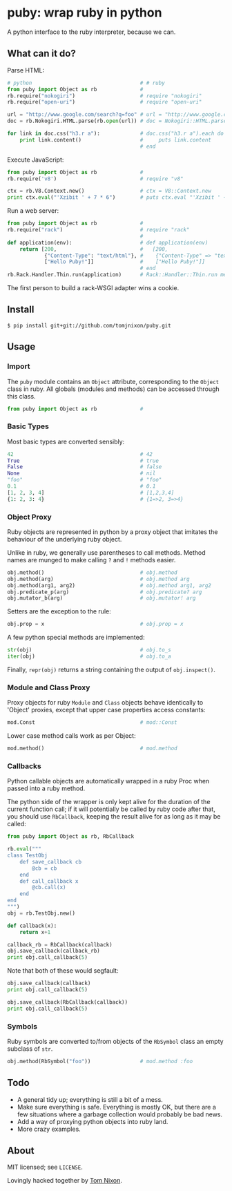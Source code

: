puby: wrap ruby in python
=========================

A python interface to the ruby interpreter, because we can.

What can it do?
---------------

Parse HTML:
```python
# python                                   # # ruby
from puby import Object as rb              # 
rb.require("nokogiri")                     # require "nokogiri"
rb.require("open-uri")                     # require "open-uri"

url = "http://www.google.com/search?q=foo" # url = "http://www.google.com/search?q=foo"
doc = rb.Nokogiri.HTML.parse(rb.open(url)) # doc = Nokogiri::HTML.parse(open(url))

for link in doc.css("h3.r a"):             # doc.css("h3.r a").each do |link|
    print link.content()                   #     puts link.content
                                           # end
```

Execute JavaScript:
```python
from puby import Object as rb              # 
rb.require('v8')                           # require "v8"

ctx = rb.V8.Context.new()                  # ctx = V8::Context.new
print ctx.eval("'Xzibit ' + 7 * 6")        # puts ctx.eval "'Xzibit ' + 7 * 6"
```

Run a web server:
```python
from puby import Object as rb              # 
rb.require("rack")                         # require "rack"
                                           # 
def application(env):                      # def application(env)
    return [200,                           #   [200,
            {"Content-Type": "text/html"}, #    {"Content-Type" => "text/html"},
            ["Hello Puby!"]]               #    ["Hello Puby!"]]
                                           # end
rb.Rack.Handler.Thin.run(application)      # Rack::Handler::Thin.run method(:application)
```

The first person to build a rack-WSGI adapter wins a cookie.

Install
-------

```
$ pip install git+git://github.com/tomjnixon/puby.git
```

Usage
-----

### Import

The `puby` module contains an `Object` attribute, corresponding to the `Object`
class in ruby. All globals (modules and methods) can be accessed through this
class.

```python
from puby import Object as rb              # 
```

### Basic Types

Most basic types are converted sensibly:

```python
42                                         # 42
True                                       # true
False                                      # false
None                                       # nil
"foo"                                      # "foo"
0.1                                        # 0.1
[1, 2, 3, 4]                               # [1,2,3,4]
{1: 2, 3: 4}                               # {1=>2, 3=>4}
```

### Object Proxy

Ruby objects are represented in python by a proxy object that imitates the
behaviour of the underlying ruby object.

Unlike in ruby, we generally use parentheses to call methods. Method names are
munged to make calling `?` and `!` methods easier.

```python
obj.method()                               # obj.method
obj.method(arg)                            # obj.method arg
obj.method(arg1, arg2)                     # obj.method arg1, arg2
obj.predicate_p(arg)                       # obj.predicate? arg
obj.mutator_b(arg)                         # obj.mutator! arg
```

Setters are the exception to the rule:

```python
obj.prop = x                               # obj.prop = x
```

A few python special methods are implemented:

```python
str(obj)                                   # obj.to_s
iter(obj)                                  # obj.to_a
```

Finally, `repr(obj)` returns a string containing the output of `obj.inspect()`.

### Module and Class Proxy

Proxy objects for ruby `Module` and `Class` objects behave identically to
'Object' proxies, except that upper case properties access constants:

```python
mod.Const                                  # mod::Const
```

Lower case method calls work as per Object:

```python
mod.method()                               # mod.method
```

### Callbacks

Python callable objects are automatically wrapped in a ruby Proc when passed
into a ruby method.

The python side of the wrapper is only kept alive for the duration of the
current function call; if it will potentially be called by ruby code after
that, you should use `RbCallback`, keeping the result alive for as long as it
may be called:

```python
from puby import Object as rb, RbCallback

rb.eval("""
class TestObj
    def save_callback cb
        @cb = cb
    end
    def call_callback x
        @cb.call(x)
    end
end
""")
obj = rb.TestObj.new()

def callback(x):
    return x+1

callback_rb = RbCallback(callback)
obj.save_callback(callback_rb)
print obj.call_callback(5)
```

Note that both of these would segfault:
```python
obj.save_callback(callback)
print obj.call_callback(5)
```
```python
obj.save_callback(RbCallback(callback))
print obj.call_callback(5)
```

### Symbols

Ruby symbols are converted to/from objects of the `RbSymbol` class an empty
subclass of `str`.

```python
obj.method(RbSymbol("foo"))                # mod.method :foo
```

Todo
----

- A general tidy up; everything is still a bit of a mess.
- Make sure everything is safe. Everything is mostly OK, but there are a few
  situations where a garbage collection would probably be bad news.
- Add a way of proxying python objects into ruby land.
- More crazy examples.

About
-----

MIT licensed; see `LICENSE`.

Lovingly hacked together by [Tom Nixon](https://github.com/tomjnixon).
